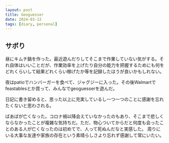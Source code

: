 ```yaml
---
layout: post
title: Geoguesser
date: 2024-03-12
tags: [diary, personal]
---
```


## サボり
昼にキムチ鍋を作った。最近遊んだりしてそこまで作業していない気がする。それ自体はいいことだが、作業効率を上げたり自分の能力を把握するためにも何をどれくらいして結果どれくらい稼げたか等を記録したほうが良いかもしれない。

夜はpatioでハンバーガーを食べて、ジャグジーに入った。その後Walmartでfeastablesとか買って、みんなでgeoguesserを遊んだ。

日記に書き留めると、思った以上に充実しているし一つ一つのことに感謝を忘れたくないと思わされる。

ばあばが亡くなった。コロナ禍以降会えていなかったのもあり、そこまで悲しくならなかったことが複雑な気持ちだ。ただ、物心ついてからだと何度も会ったことのある人が亡くなったのは初めてで、人って死ぬんだなと実感した。
周りにいる大事な友達や家族の存在という素晴らしさより忘れず感謝して常にいたい。
